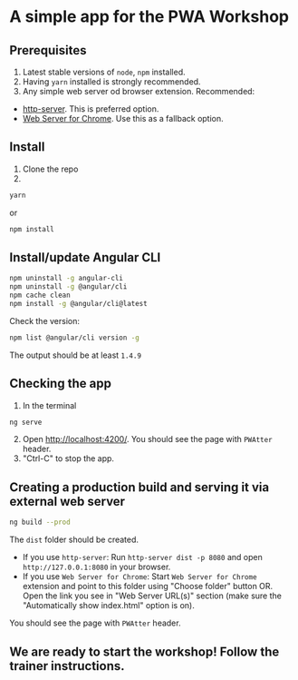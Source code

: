 # A simple app for the PWA Workshop

## Prerequisites
1. Latest stable versions of `node`, `npm` installed.
2. Having `yarn` installed is strongly recommended.
3. Any simple web server od browser extension. Recommended:
- [http-server](https://www.npmjs.com/package/http-server
). This is preferred option.
- [Web Server for Chrome](https://chrome.google.com/webstore/detail/web-server-for-chrome/ofhbbkphhbklhfoeikjpcbhemlocgigb/). Use this as a fallback option.


## Install
1. Clone the repo
2. 
```bash
yarn
```
or
```bash
npm install
```

## Install/update Angular CLI
```bash
npm uninstall -g angular-cli
npm uninstall -g @angular/cli
npm cache clean
npm install -g @angular/cli@latest
```

Check the version:
```bash
npm list @angular/cli version -g
```
The output should be at least `1.4.9`

## Checking the app
1. In the terminal
```bash
ng serve
```
2. Open [http://localhost:4200/](http://localhost:4200/). You should see the page with `PWAtter` header.
3. "Ctrl-C" to stop the app.

## Creating a production build and serving it via external web server
```bash
ng build --prod
```
The `dist` folder should be created.

- If you use `http-server`: Run `http-server dist -p 8080` and open `http://127.0.0.1:8080` in your browser.
- If you use `Web Server for Chrome`: Start `Web Server for Chrome` extension and point to this folder using "Choose folder" button OR. Open the link you see in "Web Server URL(s)" section (make sure the "Automatically show index.html" option is on).

You should see the page with `PWAtter` header.

## We are ready to start the workshop! Follow the trainer instructions.